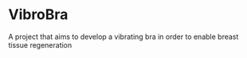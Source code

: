 # VibroBra
 A project that aims to develop a vibrating bra in order to enable breast tissue regeneration
